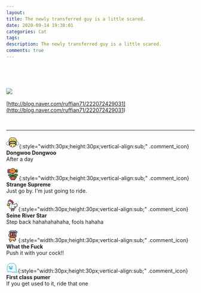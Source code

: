 ```yaml
---
layout: 
title: The newly transferred guy is a little scared.
date: 2020-09-14 19:38:01
categories: Cat
tags: 
description: The newly transferred guy is a little scared.
comments: true
---
```


​

​

![](https://blog.kakaocdn.net/dn/bdSUBm/btqIz40WaOw/2xWNknb2dWdxI3uKJdruzK/img.gif)

[http://blog.naver.com/ruffian71/222072429031](<http://blog.naver.com/ruffian71/222072429031>)

​

* * *

![comment](/assets/character/bee.png){:style="width:30px;height:30px;vertical-align:sub;" .comment_icon} **Dongwoo Dongwoo**  
After a day   
  
![comment](/assets/character/plant.png){:style="width:30px;height:30px;vertical-align:sub;" .comment_icon} **Strange Supreme**  
Just go by. I'm just going to ride.  
  
![comment](/assets/character/chicken.png){:style="width:30px;height:30px;vertical-align:sub;" .comment_icon} **Seine River Star**  
Step back hahahahahaha, fools hahaha   
  
![comment](/assets/character/mask.png){:style="width:30px;height:30px;vertical-align:sub;" .comment_icon} **What the Fuck**  
Push it with your cock!!   
  
![comment](/assets/character/ghost.png){:style="width:30px;height:30px;vertical-align:sub;" .comment_icon} **First class pumer**  
If you get used to it, ride that one   
  

